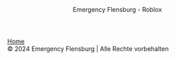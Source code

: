 <!DOCTYPE html>
<html lang="de">
<head>
    <meta charset="UTF-8">
    <meta name="viewport" content="width=device-width, initial-scale=1.0">
    <title>Emergency Flensburg - Home</title>
    <link rel="icon" href="logo.png" type="image/x-icon">
    <link rel="stylesheet" href="style.css">
</head>
<body>
    <header>Emergency Flensburg - Roblox</header>
    <nav>
        <a href="home.html">Home</a>
    </nav>
    <footer>
        &copy; 2024 Emergency Flensburg | Alle Rechte vorbehalten
    </footer>
</body>
</html>
